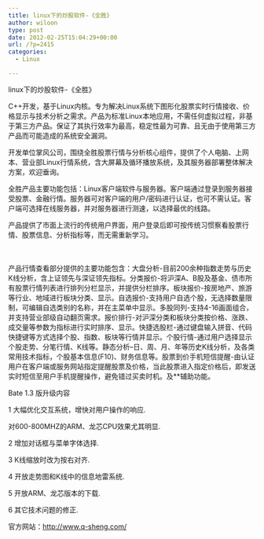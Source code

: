 ```yaml
---
title: linux下的炒股软件-《全胜》
author: wiloon
type: post
date: 2012-02-25T15:04:29+00:00
url: /?p=2415
categories:
  - Linux

---
```

linux下的炒股软件-《全胜》
  
C++开发，基于Linux内核。专为解决Linux系统下图形化股票实时行情接收、价格显示与技术分析之需求。产品为标准Linux本地应用，不需任何虚拟过程，非基于第三方产品。保证了其执行效率为最高，稳定性最为可靠、且无由于使用第三方产品而可能造成的系统安全漏洞。

开发单位掌风公司，围绕全胜股票行情与分析核心组件，提供了个人电脑、上网本、营业部Linux行情系统，含大屏幕及循环播放系统，及其服务器部署整体解决方案，欢迎垂询。

全胜产品主要功能包括：Linux客户端软件与服务器。客户端通过登录到服务器接受股票、金融行情。服务器可对客户端的用户/密码进行认证，也可不需认证。客户端可选择在线服务器，并对服务器进行测速，以选择最优的线路。
    
产品提供了市面上流行的传统用户界面，用户登录后即可按传统习惯察看股票行情、股票信息、分析指标等，而无需重新学习。
  
　
    
产品行情查看部分提供的主要功能包含：大盘分析-目前200余种指数走势与历史K线分析，含上证领先与深证领先指标。分类报价-将沪深A、B股及基金、债市所有股票行情列表进行排列分栏显示，并提供分栏排序。板块报价-按房地产、旅游等行业、地域进行板块分类、显示。自选报价-支持用户自选个股，无选择数量限制，可编辑自选类别的名称，并在主菜单中显示。多股同列-支持4-16画面组合，并支持营业部级自动翻页需求。报价排行-对沪深分类和板块分类按价格、涨跌、成交量等参数为指标进行实时排序、显示。快捷选股栏-通过键盘输入拼音、代码快捷键等方式选择个股、指数、板块等行情并显示。个股行情-通过用户选择显示个股走势、分笔行情、K线等。静态分析&#8211;日、周、月、年等历史K线分析，及各类常用技术指标，个股基本信息(F10)、财务信息等。股票到价手机短信提醒-由认证用户在客户端或服务网站指定提醒股票及价格，当此股票进入指定价格后，即发送实时短信至用户手机提醒操作，避免错过买卖时机。及**辅助功能。

Bate 1.3 版升级内容

1 大幅优化交互系统，增快对用户操作的响应.
    
对600-800MHZ的ARM、龙芯CPU效果尤其明显.

2 增加对话框与菜单字体选择.

3 K线缩放时改为按右对齐.

4 开放走势图和K线中的信息地雷系统.

5 开放ARM、龙芯版本的下载.

6 其它技术问题的修正.
  
官方网站：http://www.q-sheng.com/
